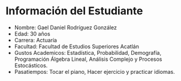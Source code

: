 # Información del Estudiante
- Nombre: Gael Daniel Rodríguez González
- Edad: 30 años
- Carrera: Actuaría
- Facultad: Facultad de Estudios Superiores Acatlán
- Gustos Academicos: Estadística, Probabilidad, Demografía, Programación Álgebra Lineal, Análisis Complejo y Procesos Estocásticos.
- Pasatiempos: Tocar el piano, Hacer ejercicio y practicar idiomas.